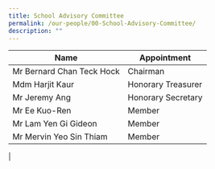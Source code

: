 ```yaml
---
title: School Advisory Committee
permalink: /our-people/00-School-Advisory-Committee/
description: ""
---
```


| Name | Appointment
| -------- | --------
| Mr Bernard Chan Teck Hock   | Chairman
| Mdm Harjit Kaur   | Honorary Treasurer
| Mr Jeremy Ang   | Honorary Secretary
| Mr Ee Kuo-Ren   | Member
| Mr Lam Yen Gi Gideon   | Member
|  Mr Mervin Yeo Sin Thiam   | Member
|